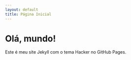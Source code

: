 ```yaml
---
layout: default
title: Página Inicial
---
```


# Olá, mundo!
Este é meu site Jekyll com o tema Hacker no GitHub Pages.
